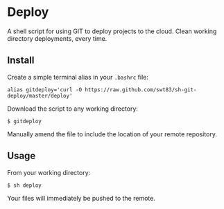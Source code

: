 # Deploy

A shell script for using GIT to deploy projects to the cloud. Clean working directory deployments, every time.

## Install

Create a simple terminal alias in your ``.bashrc`` file:

```
alias gitdeploy='curl -O https://raw.github.com/swt83/sh-git-deploy/master/deploy'
```

Download the script to any working directory:

```
$ gitdeploy
```

Manually amend the file to include the location of your remote repository.

## Usage

From your working directory:

```
$ sh deploy
```

Your files will immediately be pushed to the remote.